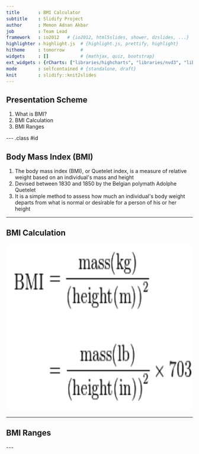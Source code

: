 ```yaml
---
title       : BMI Calculator
subtitle    : Slidify Project
author      : Memon Adnan Akbar
job         : Team Lead
framework   : io2012   # {io2012, html5slides, shower, dzslides, ...}
highlighter : highlight.js  # {highlight.js, prettify, highlight}
hitheme     : tomorrow      # 
widgets     : []            # {mathjax, quiz, bootstrap}
ext_widgets : {rCharts: ["libraries/highcharts", "libraries/nvd3", "libraries/morris"]} 
mode        : selfcontained # {standalone, draft}
knit        : slidify::knit2slides
---
```


## Presentation Scheme

1. What is BMI?
2. BMI Calculation
3. BMI Ranges

--- .class #id

## Body Mass Index (BMI)

1. The body mass index (BMI), or Quetelet index, is a measure of relative weight based on an individual's mass and height
2. Devised between 1830 and 1850 by the Belgian polymath Adolphe Quetelet
3. It is a simple method to assess how much an individual's body weight departs from what is normal or desirable for a person of his or her height

---

## BMI Calculation

<img height='450' src='formula.png' />

---

## BMI Ranges



<div id = 'chart3' class = 'rChart nvd3'></div>
<script type='text/javascript'>
 $(document).ready(function(){
      drawchart3()
    });
    function drawchart3(){  
      var opts = {
 "dom": "chart3",
"width":    800,
"height":    400,
"x": "criteria",
"y": "index",
"group": "group",
"type": "multiBarChart",
"id": "chart3" 
},
        data = [
 {
 "criteria": "BMI",
"index":             18,
"group": "under-weight" 
},
{
 "criteria": "BMI",
"index":            0.5,
"group": "thin-for-height" 
},
{
 "criteria": "BMI",
"index":            6.4,
"group": "healthy-weight" 
},
{
 "criteria": "BMI",
"index":              5,
"group": "over-weight" 
} 
]
  
      if(!(opts.type==="pieChart" || opts.type==="sparklinePlus" || opts.type==="bulletChart")) {
        var data = d3.nest()
          .key(function(d){
            //return opts.group === undefined ? 'main' : d[opts.group]
            //instead of main would think a better default is opts.x
            return opts.group === undefined ? opts.y : d[opts.group];
          })
          .entries(data);
      }
      
      if (opts.disabled != undefined){
        data.map(function(d, i){
          d.disabled = opts.disabled[i]
        })
      }
      
      nv.addGraph(function() {
        var chart = nv.models[opts.type]()
          .width(opts.width)
          .height(opts.height)
          
        if (opts.type != "bulletChart"){
          chart
            .x(function(d) { return d[opts.x] })
            .y(function(d) { return d[opts.y] })
        }
          
         
        chart
  .stacked(true)
          
        

        
        
        
      
       d3.select("#" + opts.id)
        .append('svg')
        .datum(data)
        .transition().duration(500)
        .call(chart);

       nv.utils.windowResize(chart.update);
       return chart;
      });
    };
</script>
---




